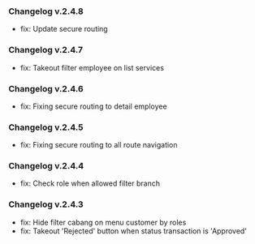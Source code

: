 ### Changelog v.2.4.8
- fix: Update secure routing

### Changelog v.2.4.7
- fix: Takeout filter employee on list services

### Changelog v.2.4.6
- fix: Fixing secure routing to detail employee

### Changelog v.2.4.5
- fix: Fixing secure routing to all route navigation

### Changelog v.2.4.4
- fix: Check role when allowed filter branch

### Changelog v.2.4.3
- fix: Hide filter cabang on menu customer by roles
- fix: Takeout 'Rejected' button when status transaction is 'Approved'
